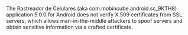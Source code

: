 The Rastreador de Celulares (aka com.mobincube.android.sc_9KTH8) application 5.0.0 for Android does not verify X.509 certificates from SSL servers, which allows man-in-the-middle attackers to spoof servers and obtain sensitive information via a crafted certificate.